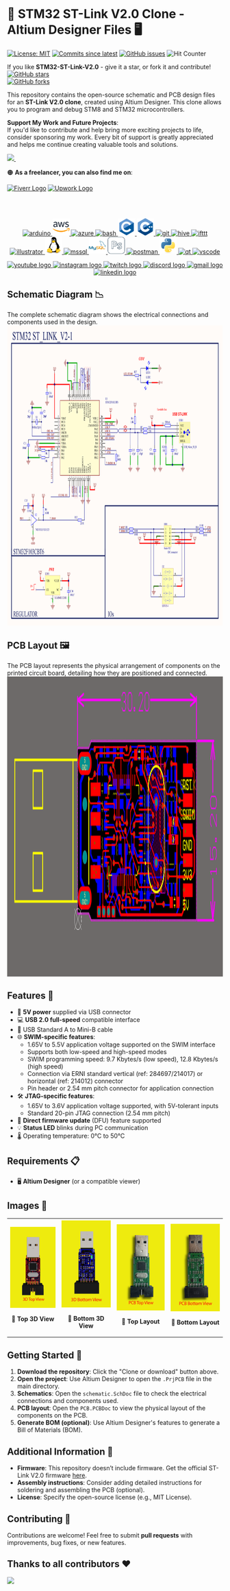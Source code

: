 # 🔗 STM32 ST-Link V2.0 Clone - Altium Designer Files 🖥️
[![License: MIT](https://img.shields.io/badge/License-MIT-green.svg)](https://opensource.org/licenses/MIT)
[![Commits since latest](https://img.shields.io/github/commits-since/yasir-shahzad/STM32-ST-Link-V2.0-Programmer/latest)](https://github.com/yasir-shahzad/STM32-ST-Link-V2.0-Programmer/commits/master)
[![GitHub issues](https://img.shields.io/github/issues/yasir-shahzad/STM32-ST-Link-V2.0-Programmer.svg)](https://github.com/yasir-shahzad/STM32-ST-Link-V2.0-Programmer/issues)
![Hit Counter](https://visitor-badge.laobi.icu/badge?page_id=yasir-shahzad_STM32-ST-Link-V2.0-Programmer)

If you like **STM32-ST-Link-V2.0** - give it a star, or fork it and contribute!  
[![GitHub stars](https://img.shields.io/github/stars/yasir-shahzad/STM32-ST-Link-V2.0-Programmer.svg?style=social&label=Star)](https://github.com/yasir-shahzad/STM32-ST-Link-V2.0-Programmer/stargazers)  
[![GitHub forks](https://img.shields.io/github/forks/yasir-shahzad/STM32-ST-Link-V2.0-Programmer.svg?style=social&label=Fork)](https://github.com/yasir-shahzad/STM32-ST-Link-V2.0-Programmer/network)

This repository contains the open-source schematic and PCB design files for an **ST-Link V2.0 clone**, created using Altium Designer. This clone allows you to program and debug STM8 and STM32 microcontrollers.


**Support My Work and Future Projects**:  
If you'd like to contribute and help bring more exciting projects to life, consider sponsoring my work. Every bit of support is greatly appreciated and helps me continue creating valuable tools and solutions.

<p align='left'>
 <a href="https://github.com/sponsors/yasir-shahzad">
    <img src="https://img.shields.io/badge/sponsor-30363D?style=for-the-badge&logo=GitHub-Sponsors&logoColor=#white" />
  </a>&nbsp;&nbsp;
</p>

🟠 **As a freelancer, you can also find me on**:

[![Fiverr Logo](https://img.shields.io/static/v1?message=Fiverr&logo=fiverr&label=&color=1DBF73&logoColor=white&labelColor=&style=for-the-badge)](https://www.fiverr.com/yasirshahzad786) 
[![Upwork Logo](https://img.shields.io/static/v1?message=Upwork&logo=upwork&label=&color=6FDA44&logoColor=white&labelColor=&style=for-the-badge)](https://www.upwork.com/freelancers/~01bf038fa9b5bfbbc2)

 <br>
 <br>
 
<p align="center">
  <a href="https://www.arduino.cc/" target="_blank" rel="noreferrer">
    <img src="https://cdn.worldvectorlogo.com/logos/arduino-1.svg" alt="arduino" width="40" height="40"/>
  </a>
  <a href="https://aws.amazon.com" target="_blank" rel="noreferrer">
    <img src="https://raw.githubusercontent.com/devicons/devicon/master/icons/amazonwebservices/amazonwebservices-original-wordmark.svg" alt="aws" width="40" height="40"/>
  </a>
  <a href="https://azure.microsoft.com/en-in/" target="_blank" rel="noreferrer">
    <img src="https://www.vectorlogo.zone/logos/microsoft_azure/microsoft_azure-icon.svg" alt="azure" width="40" height="40"/>
  </a>
  <a href="https://www.gnu.org/software/bash/" target="_blank" rel="noreferrer">
    <img src="https://www.vectorlogo.zone/logos/gnu_bash/gnu_bash-icon.svg" alt="bash" width="40" height="40"/>
  </a>
  <a href="https://www.cprogramming.com/" target="_blank" rel="noreferrer">
    <img src="https://raw.githubusercontent.com/devicons/devicon/master/icons/c/c-original.svg" alt="c" width="40" height="40"/>
  </a>
  <a href="https://www.w3schools.com/cpp/" target="_blank" rel="noreferrer">
    <img src="https://raw.githubusercontent.com/devicons/devicon/master/icons/cplusplus/cplusplus-original.svg" alt="cplusplus" width="40" height="40"/>
  </a>
  <a href="https://git-scm.com/" target="_blank" rel="noreferrer">
    <img src="https://www.vectorlogo.zone/logos/git-scm/git-scm-icon.svg" alt="git" width="40" height="40"/>
  </a>
  <a href="https://hive.apache.org/" target="_blank" rel="noreferrer">
    <img src="https://www.vectorlogo.zone/logos/apache_hive/apache_hive-icon.svg" alt="hive" width="40" height="40"/>
  </a>
  <a href="https://ifttt.com/" target="_blank" rel="noreferrer">
    <img src="https://www.vectorlogo.zone/logos/ifttt/ifttt-ar21.svg" alt="ifttt" width="40" height="40"/>
  </a>
  <a href="https://www.adobe.com/in/products/illustrator.html" target="_blank" rel="noreferrer">
    <img src="https://www.vectorlogo.zone/logos/adobe_illustrator/adobe_illustrator-icon.svg" alt="illustrator" width="40" height="40"/>
  </a>
  <a href="https://www.linux.org/" target="_blank" rel="noreferrer">
    <img src="https://raw.githubusercontent.com/devicons/devicon/master/icons/linux/linux-original.svg" alt="linux" width="40" height="40"/>
  </a>
  <a href="https://www.microsoft.com/en-us/sql-server" target="_blank" rel="noreferrer">
    <img src="https://www.svgrepo.com/show/303229/microsoft-sql-server-logo.svg" alt="mssql" width="40" height="40"/>
  </a>
  <a href="https://www.mysql.com/" target="_blank" rel="noreferrer">
    <img src="https://raw.githubusercontent.com/devicons/devicon/master/icons/mysql/mysql-original-wordmark.svg" alt="mysql" width="40" height="40"/>
  </a>
  <a href="https://www.photoshop.com/en" target="_blank" rel="noreferrer">
    <img src="https://raw.githubusercontent.com/devicons/devicon/master/icons/photoshop/photoshop-line.svg" alt="photoshop" width="40" height="40"/>
  </a>
  <a href="https://postman.com" target="_blank" rel="noreferrer">
    <img src="https://www.vectorlogo.zone/logos/getpostman/getpostman-icon.svg" alt="postman" width="40" height="40"/>
  </a>
  <a href="https://www.python.org" target="_blank" rel="noreferrer">
    <img src="https://raw.githubusercontent.com/devicons/devicon/master/icons/python/python-original.svg" alt="python" width="40" height="40"/>
  </a>
  <a href="https://www.qt.io/" target="_blank" rel="noreferrer">
    <img src="https://upload.wikimedia.org/wikipedia/commons/0/0b/Qt_logo_2016.svg" alt="qt" width="40" height="40"/>
  </a>
  <a href="https://code.visualstudio.com/" target="_blank" rel="noreferrer">
    <img src="https://cdn.jsdelivr.net/gh/devicons/devicon/icons/vscode/vscode-original.svg" alt="vscode" width="42" height="30"/>
  </a>
</p>




<div align="center">
<a href="https://www.youtube.com/@CircuitInnovate" target="_blank">
  <img src="https://img.shields.io/static/v1?message=Youtube&logo=youtube&label=&color=FF0000&logoColor=white&labelColor=&style=for-the-badge" height="35" alt="youtube logo" />
</a>
<a href="https://www.instagram.com/mastermind.pk/" target="_blank">
  <img src="https://img.shields.io/static/v1?message=Instagram&logo=instagram&label=&color=E4405F&logoColor=white&labelColor=&style=for-the-badge" height="35" alt="instagram logo"  />
</a>
<a href="https://x.com/themastermindpk" target="_blank">
  <img src="https://img.shields.io/static/v1?message=Twitch&logo=twitch&label=&color=9146FF&logoColor=white&labelColor=&style=for-the-badge" height="35" alt="twitch logo"  />
</a>
<a href="https://discord.com/users/maker_shih" target="_blank">
  <img src="https://img.shields.io/static/v1?message=Discord&logo=discord&label=&color=7289DA&logoColor=white&labelColor=&style=for-the-badge" height="35" alt="discord logo"  />
</a>
<a href="mailto:yasirshahzad918@gmail.com" target="_blank">
  <img src="https://img.shields.io/static/v1?message=Gmail&logo=gmail&label=&color=D14836&logoColor=white&labelColor=&style=for-the-badge" height="35" alt="gmail logo"  />
</a>
 <a href="https://www.linkedin.com/in/yasirshahzad18/" target="_blank">
   <img src="https://img.shields.io/static/v1?message=LinkedIn&logo=linkedin&label=&color=0077B5&logoColor=white&labelColor=&style=for-the-badge" height="35" alt="linkedin logo"  />
 </a>
</div>

###


## Schematic Diagram 📉
The complete schematic diagram shows the electrical connections and components used in the design.  
<img src="https://github.com/yasir-shahzad/STM32-ST-Link-V2.0-Programmer/blob/master/images/Schematic.png" alt="Schematic Diagram" width="1024" height="700" />

## PCB Layout 🖼️
The PCB layout represents the physical arrangement of components on the printed circuit board, detailing how they are positioned and connected.  
<img src="https://github.com/yasir-shahzad/STM32-ST-Link-V2.0-Programmer/blob/master/images/PCB.png" alt="PCB Board" width="1024" height="700" />


## Features 🚀
- 🔋 **5V power** supplied via USB connector  
- 💻 **USB 2.0 full-speed** compatible interface  
- 🔌 USB Standard A to Mini-B cable  
- 🌐 **SWIM-specific features**:  
  - 1.65V to 5.5V application voltage supported on the SWIM interface  
  - Supports both low-speed and high-speed modes  
  - SWIM programming speed: 9.7 Kbytes/s (low speed), 12.8 Kbytes/s (high speed)  
  - Connection via ERNI standard vertical (ref: 284697/214017) or horizontal (ref: 214012) connector  
  - Pin header or 2.54 mm pitch connector for application connection  
- 🛠️ **JTAG-specific features**:  
  - 1.65V to 3.6V application voltage supported, with 5V-tolerant inputs  
  - Standard 20-pin JTAG connection (2.54 mm pitch)  
- 🔄 **Direct firmware update** (DFU) feature supported  
- 💡 **Status LED** blinks during PC communication  
- 🌡️ Operating temperature: 0°C to 50°C  

## Requirements 📋
- 🖥️ **Altium Designer** (or a compatible viewer)  

## Images 📸

<table>
  <tr>
    <th>
        <a href="images/Top3D.png" target="_blank">
        <img src='images/Top3D.png' width='200px' alt='Top 3D View' /> </a>  
        <p>🔼 Top 3D View</p>
    </th>
    <th>
        <a href="images/Bottom3D.png" target="_blank">
        <img src='images/Bottom3D.png' width='200px' alt='Bottom 3D View' /> </a>
        <p>🔽 Bottom 3D View</p>
    </th>
    <th>
        <a href="images/Top_Layout.png" target="_blank">
        <img src='images/Top_Layout.png' width='200px' alt='Top Layout' /> </a>
        <p>🔼 Top Layout</p>
    </th>
    <th>
        <a href="images/Bottom_Layout.png" target="_blank">
        <img src='images/Bottom_Layout.png' width='200px' alt='Bottom Layout' /> </a>
        <p>🔽 Bottom Layout</p>
    </th>
  </tr>
</table>

## Getting Started 🚀
1. **Download the repository**: Click the "Clone or download" button above.  
2. **Open the project**: Use Altium Designer to open the `.PrjPCB` file in the main directory.  
3. **Schematics**: Open the `schematic.SchDoc` file to check the electrical connections and components used.  
4. **PCB layout**: Open the `PCB.PCBDoc` to view the physical layout of the components on the PCB.  
5. **Generate BOM (optional)**: Use Altium Designer's features to generate a Bill of Materials (BOM).  

## Additional Information 📄 
- **Firmware**: This repository doesn’t include firmware. Get the official ST-Link V2.0 firmware [here](https://github.com/GMMan/st-link-hack/blob/master/upgrade/upgrade.md).  
- **Assembly instructions**: Consider adding detailed instructions for soldering and assembling the PCB (optional).  
- **License**: Specify the open-source license (e.g., MIT License).  

## Contributing 🤝
Contributions are welcome! Feel free to submit **pull requests** with improvements, bug fixes, or new features.

## Thanks to all contributors ❤️

 <a href="https://github.com/yasir-shahzad/Digispark-ATTINY85/graphs/contributors">
   <img src="https://contrib.rocks/image?repo=yasir-shahzad/Digispark-ATTINY85" />
 </a>
